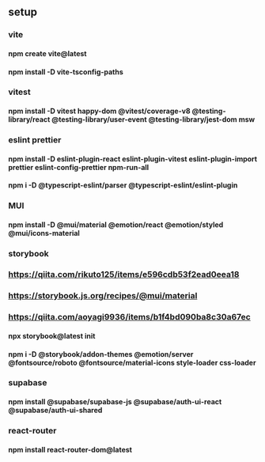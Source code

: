 ## setup


### vite
#### npm create vite@latest
#### npm install -D vite-tsconfig-paths

### vitest
#### npm install -D vitest happy-dom @vitest/coverage-v8 @testing-library/react @testing-library/user-event @testing-library/jest-dom msw

### eslint prettier
#### npm install -D eslint-plugin-react eslint-plugin-vitest eslint-plugin-import prettier eslint-config-prettier npm-run-all
#### npm i -D @typescript-eslint/parser @typescript-eslint/eslint-plugin

### MUI
#### npm install -D @mui/material @emotion/react @emotion/styled @mui/icons-material

### storybook
### https://qiita.com/rikuto125/items/e596cdb53f2ead0eea18
### https://storybook.js.org/recipes/@mui/material
### https://qiita.com/aoyagi9936/items/b1f4bd090ba8c30a67ec
#### npx storybook@latest init
#### npm i -D @storybook/addon-themes @emotion/server @fontsource/roboto @fontsource/material-icons style-loader css-loader

### supabase
#### npm install @supabase/supabase-js @supabase/auth-ui-react @supabase/auth-ui-shared

### react-router
#### npm install react-router-dom@latest
